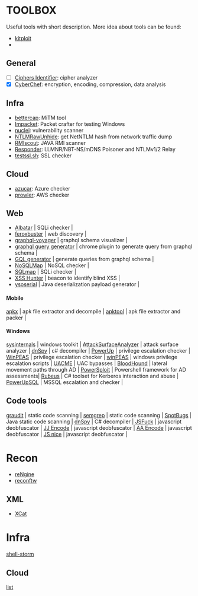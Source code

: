 # TOOLBOX

Useful tools with short description.
More idea about tools can be found:
- [kitploit](https://www.kitploit.com)
- 

## General

- [ ] [Ciphers Identifier](https://www.boxentriq.com/code-breaking/cipher-identifier): cipher analyzer
- [x] [CyberChef](https://gchq.github.io/CyberChef/): encryption, encoding, compression, data analysis

## Infra

- [bettercap](https://github.com/bettercap/bettercap): MiTM tool
- [Impacket](https://github.com/SecureAuthCorp/impacket): Packet crafter for testing Windows
- [nuclei](https://github.com/projectdiscovery/nuclei): vulnerability scanner
- [NTLMRawUnhide](https://github.com/mlgualtieri/NTLMRawUnhide): get NetNTLM hash from network traffic dump
- [RMIscout](https://github.com/BishopFox/rmiscout): JAVA RMI scanner
- [Responder](https://github.com/lgandx/Responder.git): LLMNR/NBT-NS/mDNS Poisoner and NTLMv1/2 Relay
- [testssl.sh](https://github.com/drwetter/testssl.sh): SSL checker

## Cloud

- [azucar](https://github.com/nccgroup/azucar): Azure checker
- [prowler](https://github.com/toniblyx/prowler): AWS checker

## Web

- [Albatar](https://github.com/lanjelot/albatar) | SQLi checker |
- [feroxbuster](https://github.com/epi052/feroxbuster) | web discovery |
- [graphql-voyager](https://apis.guru/graphql-voyager/) | graphql schema visualizer |
- [graphql query generator](https://chrome.google.com/webstore/detail/graphql-query-generator/jmdpimbhelkmbpgdkjgapkegfapaapej) | chrome plugin to generate query from graphql schema |
- [GQL generator](https://github.com/timqian/gql-generator) | generate queries from graphql schema |
- [NoSQLMap](https://github.com/codingo/NoSQLMap) | NoSQL checker |
- [SQLmap](https://github.com/sqlmapproject/sqlmap) | SQLi checker |
- [XSS Hunter](https://xsshunter.com/) | beacon to identify blind XSS |
- [ysoserial](https://github.com/frohoff/ysoserial) | Java deserialization payload generator |

#### Mobile

[apkx](https://github.com/b-mueller/apkx) | apk file extractor and decompile |
[apktool](https://github.com/iBotPeaches/Apktool) | apk file extractor and packer |

#### Windows

[sysinternals](https://docs.microsoft.com/en-us/sysinternals/) | windows toolkit |
[AttackSurfaceAnalyzer](https://github.com/microsoft/AttackSurfaceAnalyzer) | attack surface analyzer |
[dnSpy](https://github.com/dnSpy/dnSpy) | c# decompiler |
[PowerUp](https://github.com/PowerShellMafia/PowerSploit/tree/master/Privesc) | privilege escalation checker |
[WinPEAS](https://github.com/carlospolop/PEASS-ng/tree/master/winPEAS) | privilege escalation checker |
[winPEAS](https://github.com/carlospolop/privilege-escalation-awesome-scripts-suite/tree/master/winPEAS) | windows privilege escalation scripts |
[UACME](https://github.com/hfiref0x/UACME) | UAC bypasses |
[BloodHound](https://github.com/BloodHoundAD/BloodHound) | lateral movement paths through AD |
[PowerSploit](https://github.com/PowerShellMafia/PowerSploit) | Powershell framework for AD assessments|
[Rubeus](https://github.com/GhostPack/Rubeus) | C# toolset for Kerberos interaction and abuse |
[PowerUpSQL](https://github.com/NetSPI/PowerUpSQL) | MSSQL escalation and checker |

## Code tools

[graudit](https://github.com/wireghoul/graudit) | static code scanning |
[semgrep](https://github.com/returntocorp/semgrep) | static code scanning |
[SpotBugs](https://spotbugs.github.io/) | Java static code scanning |
[dnSpy](https://github.com/dnSpy/dnSpy) | C# decompiler | 
[JSFuck](http://www.jsfuck.com/) | javascript deobfuscator |
[JJ Encode](https://utf-8.jp/public/jjencode.html) | javascript deobfuscator |
[AA Encode](https://utf-8.jp/public/aaencode.html) | javascript deobfuscator |
[JS nice](http://www.jsnice.org/) | javascript deobfuscator |

# Recon

- [reNgine](https://github.com/yogeshojha/rengine)
- [reconftw](https://github.com/six2dez/reconftw)

## XML

- [XCat](https://github.com/orf/xcat)

# Infra

[shell-storm](http://shell-storm.org/shellcode/)

## Cloud

[list](https://github.com/toniblyx/my-arsenal-of-aws-security-tools)
